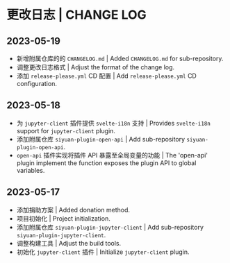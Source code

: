 # 更改日志 | CHANGE LOG

## 2023-05-19

- 新增附属仓库的的 `CHANGELOG.md` | Added `CHANGELOG.md` for sub-repository.
- 调整更改日志格式 | Adjust the format of the change log.
- 添加 `release-please.yml` CD 配置 | Add `release-please.yml` CD configuration.

## 2023-05-18

- 为 `jupyter-client` 插件提供 `svelte-i18n` 支持 | Provides `svelte-i18n` support for `jupyter-client` plugin.
- 添加附属仓库 `siyuan-plugin-open-api` | Add sub-repository `siyuan-plugin-open-api`.
- `open-api` 插件实现将插件 API 暴露至全局变量的功能 | The 'open-api' plugin implement the function exposes the plugin API to global variables.

## 2023-05-17
- 添加捐助方案 | Added donation method.
- 项目初始化 | Project initialization.
- 添加附属仓库 `siyuan-plugin-jupyter-client` | Add sub-repository `siyuan-plugin-jupyter-client`.
- 调整构建工具 | Adjust the build tools.
- 初始化 `jupyter-client` 插件 | Initialize `jupyter-client` plugin.
